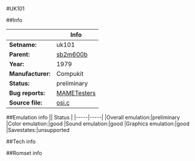 #UK101

##Info

||Info|
|-----|-----|
|**Setname:**|uk101
|**Parent:**|[sb2m600b](sb2m600b.md)
|**Year:**|1979
|**Manufacturer:**|Compukit
|**Status:**|preliminary
|**Bug reports:**|[MAMETesters](http://mametesters.org/view_all_set.php?type=1&temporary=y&search=osi.c)
|**Source file:**|[osi.c](https://github.com/mamedev/mame/blob/master/src/mess/drivers/osi.c)

##Emulation info
|| Status |
|-----|-----|
|Overall emulation:|preliminary
|Color emulation:|good
|Sound emulation:|good
|Graphics emulation:|good
|Savestates:|unsupported

##Tech info

##Romset info

<!--- START OF EDITED COMMENT DO NOT TOUCH TEXT ABOVE-->
